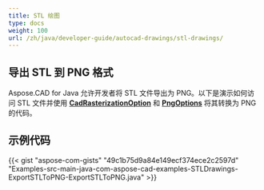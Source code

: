 ```yaml
---
title: STL 绘图
type: docs
weight: 100
url: /zh/java/developer-guide/autocad-drawings/stl-drawings/
---
```


## **导出 STL 到 PNG 格式**

Aspose.CAD for Java 允许开发者将 STL 文件导出为 PNG。以下是演示如何访问 STL 文件并使用 [**CadRasterizationOption**](https://reference.aspose.com/cad/java/com.aspose.cad.imageoptions/CadRasterizationOptions) 和 [**PngOptions**](https://reference.aspose.com/cad/java/com.aspose.cad.imageoptions/PngOptions) 将其转换为 PNG 的代码。

## 示例代码

{{< gist "aspose-com-gists" "49c1b75d9a84e149ecf374ece2c2597d" "Examples-src-main-java-com-aspose-cad-examples-STLDrawings-ExportSTLToPNG-ExportSTLToPNG.java" >}}
